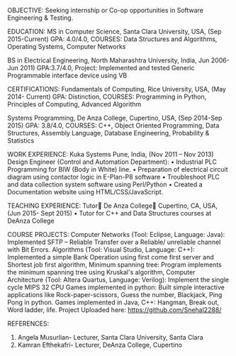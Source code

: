 OBJECTIVE:
Seeking internship or Co-op opportunities in Software Engineering & Testing.

EDUCATION:
MS in Computer Science, Santa Clara University, USA, (Sep 2015-Current)
GPA: 4.0/4.0, COURSES: Data Structures and Algorithms, Operating Systems, Computer Networks

BS in Electrical Engineering, North Maharashtra University, India, Jun 2006-Jun 2011)
GPA:3.7/4.0, Project: Implemented and tested Generic Programmable interface device using VB

CERTIFICATIONS:
Fundamentals of Computing, Rice University, USA, (May 2014- Current)
GPA: Distinction, COURSES: Programming in Python, Principles of Computing, Advanced Algorithm

Systems Programming, De Anza College, Cupertino, USA, (Sep 2014-Sep 2015)
GPA:  3.8/4.0, COURSES: C++, Object Oriented Programming, Data Structures, Assembly Language, Database Engineering, Probability & Statistics

WORK EXPERIENCE:
Kuka Systems Pune, India, (Nov 2011 – Nov 2013)
Design Engineer (Control and Automation Department):
•	Industrial PLC Programming for BIW (Body in White) line. 
•	Preparation of electrical circuit diagram using contactor logic in E-Plan-P8 software
•	Troubleshoot PLC and data collection system software using Perl/Python
•	Created a Documentation website using HTML/CSS/JavaScript.

TEACHING EXPERIENCE:
Tutor De Anza College Cupertino, CA, USA, (Jun 2015- Sept 2015)
•	Tutor for C++ and Data Structures courses at DeAnza College

COURSE PROJECTS:
Computer Networks (Tool: Eclipse, Language: Java): Implemented SFTP – Reliable Transfer over a Reliable/ unreliable channel with Bit Errors.
Algorithms (Tool: Visual Studio, Language: C++): Implemented a simple Bank Operation using  first come first server and Shortest job first algorithm, Minimum spanning tree: Program implements the minimum spanning tree using Kruskal's algorithm, 
Computer Architecture (Tool: Altera Quartus, Language: Verilog): Implement the single cycle MIPS 32 CPU
Games implemented in python: Built simple interactive applications like Rock-paper-scissors, Guess the number, Blackjack, Ping Pong in python.  Games implemented in Java, C++: Hangman, Break out, Word ladder, life.
Project Uploaded here: https://github.com/Snehal2288/

REFERENCES:
1.	Angela Musurlian- Lecturer, Santa Clara University, Santa Clara
2.	Kamran Efthekafri- Lecturer, DeAnza College, Cupertino

